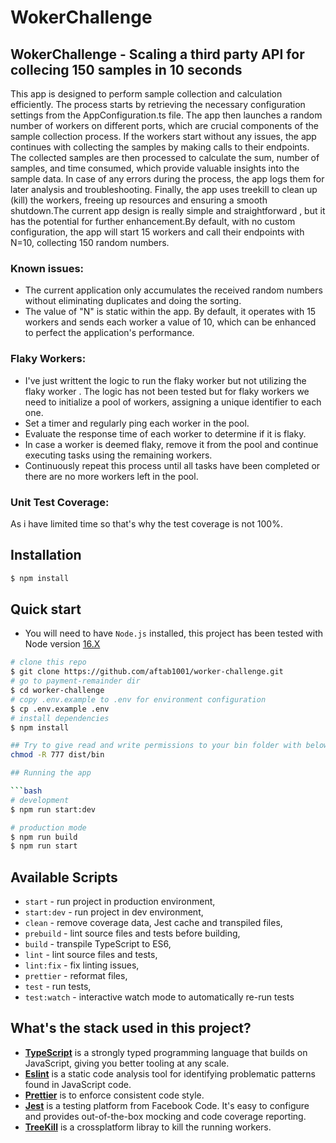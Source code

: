 # WokerChallenge

<p align="center">
  <h2>WokerChallenge  - Scaling a third party API for collecing 150 samples in 10 seconds</h2>
</p>

This app is designed to perform sample collection and calculation efficiently. The process starts by retrieving the necessary configuration settings from the AppConfiguration.ts file. The app then launches a random number of workers on different ports, which are crucial components of the sample collection process. If the workers start without any issues, the app continues with collecting the samples by making calls to their endpoints. The collected samples are then processed to calculate the sum, number of samples, and time consumed, which provide valuable insights into the sample data. In case of any errors during the process, the app logs them for later analysis and troubleshooting. Finally, the app uses treekill to clean up (kill) the workers, freeing up resources and ensuring a smooth shutdown.The current app design is really simple and straightforward , but it has the potential for further enhancement.By default, with no custom configuration, the app will start 15 workers and call their endpoints with N=10, collecting 150 random numbers. 

### Known issues:

- The current application only accumulates the received random numbers without eliminating duplicates and doing the sorting.
- The value of "N" is static within the app. By default, it operates with 15 workers and sends each worker a value of 10, which can be enhanced to perfect the application's performance.

### Flaky Workers:

- I've just writtent the logic to run the flaky worker but not utilizing the flaky worker . The logic has not been tested but for flaky workers we need to initialize a pool of workers, assigning a unique identifier to each one.
- Set a timer and regularly ping each worker in the pool.
- Evaluate the response time of each worker to determine if it is flaky.
- In case a worker is deemed flaky, remove it from the pool and continue executing tasks using the remaining workers.
- Continuously repeat this process until all tasks have been completed or there are no more workers left in the pool.

### Unit Test Coverage:

As i have limited time so that's why the test coverage is not 100%.

## Installation

```bash
$ npm install
```

## Quick start

-   You will need to have `Node.js` installed, this project has been tested with Node version [16.X](https://nodejs.org/en/blog/release/v12.22.1/)

```bash
# clone this repo
$ git clone https://github.com/aftab1001/worker-challenge.git
# go to payment-remainder dir
$ cd worker-challenge
# copy .env.example to .env for environment configuration
$ cp .env.example .env
# install dependencies
$ npm install

## Try to give read and write permissions to your bin folder with below command to avoid EAccess issue on both linux and MacBook Platforms
chmod -R 777 dist/bin

## Running the app

```bash
# development
$ npm run start:dev

# production mode
$ npm run build
$ npm run start
```

## Available Scripts

-   `start` - run project in production environment,
-   `start:dev` - run project in dev environment,
-   `clean` - remove coverage data, Jest cache and transpiled files,
-   `prebuild` - lint source files and tests before building,
-   `build` - transpile TypeScript to ES6,
-   `lint` - lint source files and tests,
-   `lint:fix` - fix linting issues,
-   `prettier` - reformat files,
-   `test` - run tests,
-   `test:watch` - interactive watch mode to automatically re-run tests

## What's the stack used in this project?

-   **[TypeScript](https://www.typescriptlang.org/)** is a strongly typed programming language that builds on JavaScript, giving you better tooling at any scale.
-   **[Eslint](https://eslint.org/)** is a static code analysis tool for identifying problematic patterns found in JavaScript code.
-   **[Prettier](https://prettier.io/)** is to enforce consistent code style.
-   **[Jest](https://facebook.github.io/jest/)** is a testing platform from Facebook Code. It's easy to configure and provides out-of-the-box mocking and code coverage reporting.
-   **[TreeKill](https://www.npmjs.com/package/tree-kill)** is a crossplatform libray to kill the running workers.
